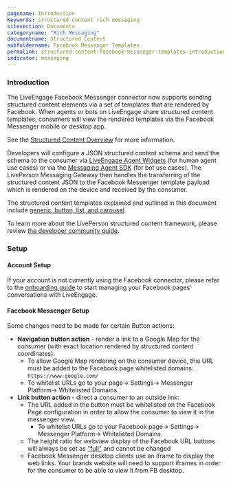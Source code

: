 ```yaml
---
pagename: Introduction
Keywords: structured content rich messaging
sitesection: Documents
categoryname: "Rich Messaging"
documentname: Structured Content
subfoldername: Facebook Messenger Templates
permalink: structured-content-facebook-messenger-templates-introduction.html
indicator: messaging
---
```


### Introduction

The LiveEngage Facebook Messenger connector now supports sending structured content elements via a set of templates that are rendered by Facebook. When agents or bots on LiveEngage share structured content templates, consumers will view the rendered templates via the Facebook Messenger mobile or desktop app. 

See the [Structured Content Overview](structured-content-overview.html) for more information.

Developers will configure a JSON structured content schema and send the schema to the consumer via [LiveEngage Agent Widgets](https://developers.liveperson.com/agent-workspace-sdk-overview.html) (for human agent use cases) or via the [Messaging Agent SDK](https://developers.liveperson.com/messaging-agent-sdk-overview.html) (for bot use cases). The LivePerson Messaging Gateway then handles the transferring of the structured content JSON to the Facebook Messenger template payload which is rendered on the device and received by the consumer.  

The structured content templates explained and outlined in this document include [generic, button, list, and carousel](https://developers.facebook.com/docs/messenger-platform/send-messages/templates).

To learn more about the LivePerson structured content framework, please review [the developer community guide](https://developers.liveperson.com/structured-content-templates.html). 

### Setup

#### Account Setup

If your account is not currently using the Facebook connector, please refer to the [onboarding guide](https://liveengage.liveperson.net/a/new/?connectionOpenArticle=facebook-connector) to start managing your Facebook pages' conversations with LiveEngage.

#### Facebook Messenger Setup

Some changes need to be made for certain Button actions:

* **Navigation button action** - render a link to a Google Map for the consumer (with exact location rendered by structured content coordinates):
  * To allow Google Map rendering on the consumer device, this URL must be added to the Facebook page whitelisted domains: `https://www.google.com/` 
  * To whitelist URLs go to your page→ Settings→ Messenger Platform→ Whitelisted Domains. 
* **Link button action** - direct a consumer to an outside link:
  * The URL added in the button must be whitelisted on the Facebook Page configuration in order to allow the consumer to view it in the messenger view. 
    * To whitelist URLs go to your Facebook page→ Settings→ Messenger Platform→ Whitelisted Domains. 
  * The height ratio for webview display of the Facebook URL buttons will always be set as ["full"](https://developers.facebook.com/docs/messenger-platform/send-messages/buttons) and cannot be changed
  * Facebook Messenger desktop clients use an iframe to display the web links. Your brands website will need to support iframes in order for the consumer to be able to view it from FB desktop. 
